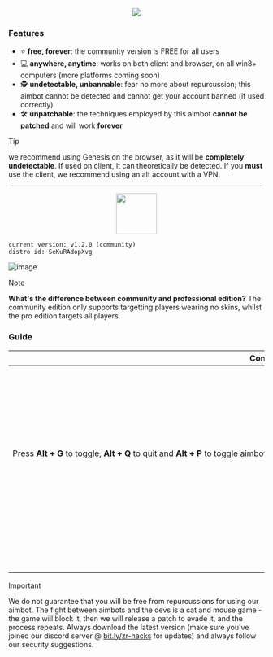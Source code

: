 <p align="center">
  <img src="https://github.com/ZR-Scripting-Squad/genesis/assets/157523173/e1934ce0-2067-4219-9b29-d39f68378d7f" />
<!--   <img src="https://github.com/CtrlAltExecute/genesis/assets/157523173/94b04d67-7b09-4cf9-b30f-020469b3590a" /> -->
</p>



### Features

- ⭐ **free, forever**: the community version is FREE for all users
- 💻 **anywhere, anytime**: works on both client and browser, on all win8+ computers (more platforms coming soon)
- 🕵️ **undetectable, unbannable**: fear no more about repurcussion; this aimbot cannot be detected and cannot get your account banned (if used correctly)
- 🛠️ **unpatchable**: the techniques employed by this aimbot **cannot be patched** and will work **forever**

> [!TIP]
> we recommend using Genesis on the browser, as it will be **completely undetectable**. If used on client, it can theoretically be detected. If you **must** use the client, we recommend using an alt account with a VPN.

<hr />
<p align="center">
  <a href="https://sourceforge.net/projects/zss-genesis/">
  <img src="https://github.com/ZR-Scripting-Squad/genesis/assets/157523173/c8b6dea9-6989-49a1-851a-678ab02f312c" height="80" />
  </a>
</p>


```
current version: v1.2.0 (community)
distro id: SeKuRAdopXvg
```

![image](https://github.com/ZR-Scripting-Squad/genesis/assets/157523173/fdca957c-fdb9-466d-ab3a-e46af67c6be8)


> [!NOTE]
> **What's the difference between community and professional edition?** The community edition only supports targetting players wearing no skins, whilst the pro edition targets all players.

### Guide

| Controls | Installation |
|-|-|
| Press **Alt + G** to toggle, **Alt + Q** to quit and **Alt + P** to toggle aimbot prediction.<br/><br/><br/><br/> <img src="https://github.com/ZR-Scripting-Squad/genesis/assets/157523173/c8b6dea9-6989-49a1-851a-678ab02f312c" height="0" width="1000px" />  | It's quick n' easy.<br><br><br>After downloading the `.zip` file, extract it and run the `exe` inside. Make sure that if you move the location of the executable, you move the other files with it too.|

> [!IMPORTANT]
> We do not guarantee that you will be free from repurcussions for using our aimbot. The fight between aimbots and the devs is a cat and mouse game - the game will block it, then we will release a patch to evade it, and the process repeats. Always download the latest version (make sure you've joined our discord server @ [bit.ly/zr-hacks](https://bit.ly/zr-hacks) for updates) and always follow our security suggestions.
